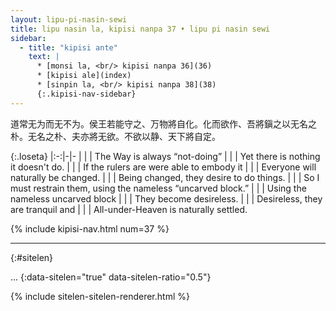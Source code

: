 ```yaml
---
layout: lipu-pi-nasin-sewi
title: lipu nasin la, kipisi nanpa 37 • lipu pi nasin sewi
sidebar:
  - title: "kipisi ante"
    text: |
      * [monsi la, <br/> kipisi nanpa 36](36)
      * [kipisi ale](index)
      * [sinpin la, <br/> kipisi nanpa 38](38)
      {:.kipisi-nav-sidebar}
---
```


道常无为而无不为。侯王若能守之、万物將自化。化而欲作、吾將鎭之以无名之朴。无名之朴、夫亦將无欲。不欲以静、天下將自定。

{:.loseta}
|:-:|-|-
|  |  | The Way is always “not-doing”
|  |  | Yet there is nothing it doesn't do.
|  |  | If the rulers are were able to embody it
|  |  | Everyone will naturally be changed.
|  |  | Being changed, they desire to do things.
|  |  | So I must restrain them, using the nameless “uncarved block.”
|  |  | Using the nameless uncarved block
|  |  | They become desireless.
|  |  | Desireless, they are tranquil and
|  |  | All-under-Heaven is naturally settled.

{% include kipisi-nav.html num=37 %}

-------
{:#sitelen}

...
{:data-sitelen="true" data-sitelen-ratio="0.5"}

{% include sitelen-sitelen-renderer.html %}
